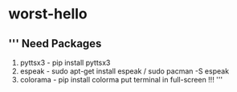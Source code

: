 # worst-hello

'''
Need Packages
---------------
1. pyttsx3  - pip install pyttsx3
2. espeak   - sudo apt-get install espeak / sudo pacman -S espeak
3. colorama - pip install colorma
put terminal in full-screen !!!
'''
